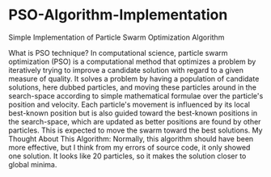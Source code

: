 # PSO-Algorithm-Implementation
Simple Implementation of Particle Swarm Optimization Algorithm

What is PSO technique?
In computational science, particle swarm optimization (PSO) is a computational method that optimizes a problem by iteratively trying to improve a candidate solution with regard to a given measure of quality. It solves a problem by having a population of candidate solutions, here dubbed particles, and moving these particles around in the search-space according to simple mathematical formulae over the particle's position and velocity. Each particle's movement is influenced by its local best-known position but is also guided toward the best-known positions in the search-space, which are updated as better positions are found by other particles. This is expected to move the swarm toward the best solutions.
My Thought About This Algorithm:
Normally, this algorithm should have been more effective, but I think from my errors of source code, it only showed one solution. It looks like 20 particles, so it makes the solution closer to global minima.
